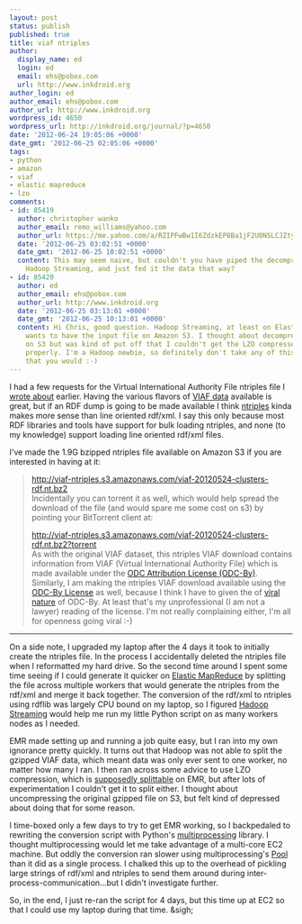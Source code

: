 ```yaml
---
layout: post
status: publish
published: true
title: viaf ntriples
author:
  display_name: ed
  login: ed
  email: ehs@pobox.com
  url: http://www.inkdroid.org
author_login: ed
author_email: ehs@pobox.com
author_url: http://www.inkdroid.org
wordpress_id: 4650
wordpress_url: http://inkdroid.org/journal/?p=4650
date: '2012-06-24 19:05:06 +0000'
date_gmt: '2012-06-25 02:05:06 +0000'
tags:
- python
- amazon
- viaf
- elastic mapreduce
- lzo
comments:
- id: 85419
  author: christopher wanko
  author_email: remo_williams@yahoo.com
  author_url: https://me.yahoo.com/a/RZIPFwBw1I6ZdzkEP8Ba1jF2U0NSLCJZtys-#c3bec
  date: '2012-06-25 03:02:51 +0000'
  date_gmt: '2012-06-25 10:02:51 +0000'
  content: This may seem naive, but couldn't you have piped the decompression into
    Hadoop Streaming, and just fed it the data that way?
- id: 85420
  author: ed
  author_email: ehs@pobox.com
  author_url: http://www.inkdroid.org
  date: '2012-06-25 03:13:01 +0000'
  date_gmt: '2012-06-25 10:13:01 +0000'
  content: Hi Chris, good question. Hadoop Streaming, at least on Elastic MapReduce,
    wants to have the input file on Amazon S3. I thought about decompressing the file
    on S3 but was kind of put off that I couldn't get the LZO compressed file to split
    properly. I'm a Hadoop newbie, so definitely don't take any of this as gospel--not
    that you would :-)
---
```

<p>I had a few requests for the Virtual International Authority File ntriples file I <a href="http://inkdroid.org/journal/2012/05/15/diving-into-viaf/">wrote about</a> earlier. Having the various flavors of <a href="http://viaf.org/viaf/data/">VIAF data</a> available is great, but if an RDF dump is going to be made available I think <a href="http://en.wikipedia.org/wiki/N-Triples">ntriples</a> kinda makes more sense than line oriented rdf/xml. I say this only because most RDF libraries and tools have support for bulk loading ntriples, and none (to my knowledge) support loading line oriented rdf/xml files.</p>
<p>I've made the 1.9G bzipped ntriples file available on Amazon S3 if you are interested in having at it:</p>
<blockquote>
<p><a rel="nofollow" href="http://viaf-ntriples.s3.amazonaws.com/viaf-20120524-clusters-rdf.nt.bz2">http://viaf-ntriples.s3.amazonaws.com/viaf-20120524-clusters-rdf.nt.bz2</a><br />
  Incidentally you can torrent it as well, which would help spread the download of the file (and would spare me some cost on s3) by pointing your BitTorrent client at:</p>
<p><a rel="nofollow" href="http://viaf-ntriples.s3.amazonaws.com/viaf-20120524-clusters-rdf.nt.bz2?torrent">http://viaf-ntriples.s3.amazonaws.com/viaf-20120524-clusters-rdf.nt.bz2?torrent</a><br />
  As with the original VIAF dataset, this ntriples VIAF download contains information from VIAF (Virtual International Authority File) which is made available under the <a href="http://opendatacommons.org/licenses/by/1.0/">ODC Attribution License (ODC-By)</a>. Similarly, I am making the ntriples VIAF download available using the <a rel="license" href="http://opendatacommons.org/category/odc-by/">ODC-By License</a> as well, because I think I have to given the of <a href="http://opendatacommons.org/licenses/by/1.0/#4-0-conditions-of-use">viral nature</a> of ODC-By. At least that's my unprofessional (I am not a lawyer) reading of the license. I'm not really complaining either, I'm all for openness going viral :-)</p>
</blockquote>
<hr />
<p>On a side note, I upgraded my laptop after the 4 days it took to initially create the ntriples file. In the process I accidentally deleted the ntriples file when I reformatted my hard drive. So the second time around I spent some time seeing if I could generate it quicker on <a href="http://aws.amazon.com/elasticmapreduce/">Elastic MapReduce</a> by splitting the file across multiple workers that would generate the ntriples from the rdf/xml and merge it back together. The conversion of the rdf/xml to ntriples using rdflib was largely CPU bound on my laptop, so I figured <a href="http://web.archive.org/web/20120829035941/http://hadoop.apache.org:80/common/docs/r0.15.2/streaming.html">Hadoop Streaming</a> would help me run my little Python script on as many workers nodes as I needed.</p>
<p>EMR made setting up and running a job quite easy, but I ran into my own ignorance pretty quickly. It turns out that Hadoop was not able to split the gzipped VIAF data, which meant data was only ever sent to one worker, no matter how many I ran. I then ran across some advice to use LZO compression, which is <a href="https://forums.aws.amazon.com/thread.jspa?messageID=347820&amp;#347820">supposedly splittable</a> on EMR, but after lots of experimentation I couldn't get it to split either. I thought about uncompressing the original gzipped file on S3, but felt kind of depressed about doing that for some reason.</p>
<p>I time-boxed only a few days to try to get EMR working, so I backpedaled to rewriting the conversion script with Python's <a href="http://docs.python.org/library/multiprocessing.html">multiprocessing</a> library. I thought multiprocessing would let me take advantage of a multi-core EC2 machine. But oddly the conversion ran slower using multiprocessing's <a href="http://docs.python.org/library/multiprocessing.html#using-a-pool-of-workers">Pool</a> than it did as a single process. I chalked this up to the overhead of pickling large strings of rdf/xml and ntriples to send them around during inter-process-communication...but I didn't investigate further.</p>
<p>So, in the end, I just re-ran the script for 4 days, but this time up at EC2 so that I could use my laptop during that time. &sigh;</p>
